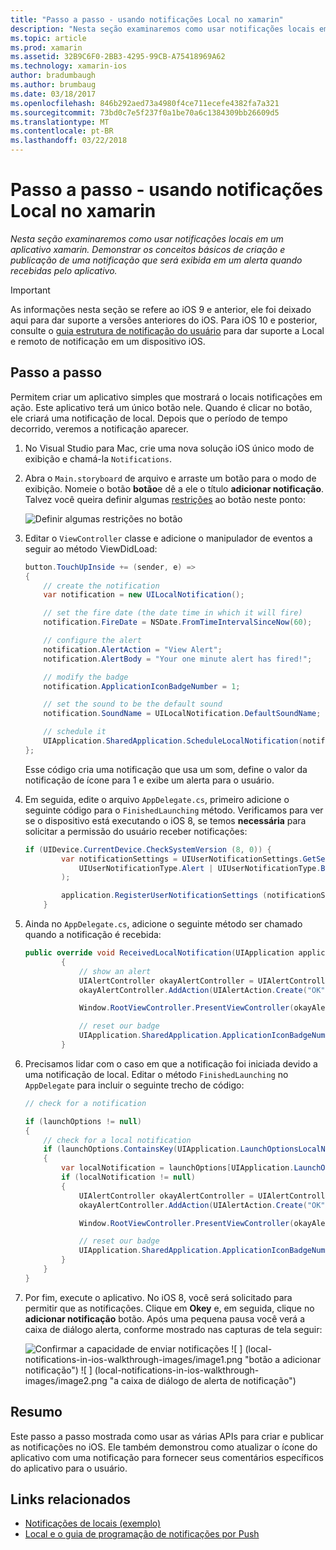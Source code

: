 ```yaml
---
title: "Passo a passo - usando notificações Local no xamarin"
description: "Nesta seção examinaremos como usar notificações locais em um aplicativo xamarin. Demonstrar os conceitos básicos de criação e publicação de uma notificação que será exibida em um alerta quando recebidas pelo aplicativo."
ms.topic: article
ms.prod: xamarin
ms.assetid: 32B9C6F0-2BB3-4295-99CB-A75418969A62
ms.technology: xamarin-ios
author: bradumbaugh
ms.author: brumbaug
ms.date: 03/18/2017
ms.openlocfilehash: 846b292aed73a4980f4ce711ecefe4382fa7a321
ms.sourcegitcommit: 73bd0c7e5f237f0a1be70a6c1384309bb26609d5
ms.translationtype: MT
ms.contentlocale: pt-BR
ms.lasthandoff: 03/22/2018
---
```

# <a name="walkthrough---using-local-notifications-in-xamarinios"></a>Passo a passo - usando notificações Local no xamarin

_Nesta seção examinaremos como usar notificações locais em um aplicativo xamarin. Demonstrar os conceitos básicos de criação e publicação de uma notificação que será exibida em um alerta quando recebidas pelo aplicativo._

> [!IMPORTANT]
> As informações nesta seção se refere ao iOS 9 e anterior, ele foi deixado aqui para dar suporte a versões anteriores do iOS. Para iOS 10 e posterior, consulte o [guia estrutura de notificação do usuário](~/ios/platform/user-notifications/index.md) para dar suporte a Local e remoto de notificação em um dispositivo iOS.

## <a name="walkthrough"></a>Passo a passo

Permitem criar um aplicativo simples que mostrará o locais notificações em ação. Este aplicativo terá um único botão nele. Quando é clicar no botão, ele criará uma notificação de local. Depois que o período de tempo decorrido, veremos a notificação aparecer.


1. No Visual Studio para Mac, crie uma nova solução iOS único modo de exibição e chamá-la `Notifications`.
1. Abra o `Main.storyboard` de arquivo e arraste um botão para o modo de exibição. Nomeie o botão **botão**e dê a ele o título **adicionar notificação**. Talvez você queira definir algumas [restrições](~/ios/user-interface/designer/designer-auto-layout.md) ao botão neste ponto: 

    ![](local-notifications-in-ios-walkthrough-images/image3.png "Definir algumas restrições no botão")
1. Editar o `ViewController` classe e adicione o manipulador de eventos a seguir ao método ViewDidLoad:

    ```csharp
    button.TouchUpInside += (sender, e) =>
    {
        // create the notification
        var notification = new UILocalNotification();

        // set the fire date (the date time in which it will fire)
        notification.FireDate = NSDate.FromTimeIntervalSinceNow(60);

        // configure the alert
        notification.AlertAction = "View Alert";
        notification.AlertBody = "Your one minute alert has fired!";

        // modify the badge
        notification.ApplicationIconBadgeNumber = 1;

        // set the sound to be the default sound
        notification.SoundName = UILocalNotification.DefaultSoundName;

        // schedule it
        UIApplication.SharedApplication.ScheduleLocalNotification(notification);
    };
    ```

    Esse código cria uma notificação que usa um som, define o valor da notificação de ícone para 1 e exibe um alerta para o usuário.

1. Em seguida, edite o arquivo `AppDelegate.cs`, primeiro adicione o seguinte código para o `FinishedLaunching` método. Verificamos para ver se o dispositivo está executando o iOS 8, se temos **necessária** para solicitar a permissão do usuário receber notificações:

    ```csharp
    if (UIDevice.CurrentDevice.CheckSystemVersion (8, 0)) {
            var notificationSettings = UIUserNotificationSettings.GetSettingsForTypes (
                UIUserNotificationType.Alert | UIUserNotificationType.Badge | UIUserNotificationType.Sound, null
            );

            application.RegisterUserNotificationSettings (notificationSettings);
        }
    ```

1. Ainda no `AppDelegate.cs`, adicione o seguinte método ser chamado quando a notificação é recebida:

    ```csharp
    public override void ReceivedLocalNotification(UIApplication application, UILocalNotification notification)
            {
                // show an alert
                UIAlertController okayAlertController = UIAlertController.Create(notification.AlertAction, notification.AlertBody, UIAlertControllerStyle.Alert);
                okayAlertController.AddAction(UIAlertAction.Create("OK", UIAlertActionStyle.Default, null));

                Window.RootViewController.PresentViewController(okayAlertController, true, null);

                // reset our badge
                UIApplication.SharedApplication.ApplicationIconBadgeNumber = 0;
            }

    ```

1. Precisamos lidar com o caso em que a notificação foi iniciada devido a uma notificação de local. Editar o método `FinishedLaunching` no `AppDelegate` para incluir o seguinte trecho de código:


    ```csharp
    // check for a notification

    if (launchOptions != null)
    {
        // check for a local notification
        if (launchOptions.ContainsKey(UIApplication.LaunchOptionsLocalNotificationKey))
        {
            var localNotification = launchOptions[UIApplication.LaunchOptionsLocalNotificationKey] as UILocalNotification;
            if (localNotification != null)
            {
                UIAlertController okayAlertController = UIAlertController.Create(localNotification.AlertAction, localNotification.AlertBody, UIAlertControllerStyle.Alert);
                okayAlertController.AddAction(UIAlertAction.Create("OK", UIAlertActionStyle.Default, null));

                Window.RootViewController.PresentViewController(okayAlertController, true, null);

                // reset our badge
                UIApplication.SharedApplication.ApplicationIconBadgeNumber = 0;
            }
        }
    }

    ```

1. Por fim, execute o aplicativo. No iOS 8, você será solicitado para permitir que as notificações. Clique em **Okey** e, em seguida, clique no **adicionar notificação** botão. Após uma pequena pausa você verá a caixa de diálogo alerta, conforme mostrado nas capturas de tela seguir:

    ![](local-notifications-in-ios-walkthrough-images/image0.png "Confirmar a capacidade de enviar notificações") ![ ] (local-notifications-in-ios-walkthrough-images/image1.png "botão a adicionar notificação") ![ ] (local-notifications-in-ios-walkthrough-images/image2.png "a caixa de diálogo de alerta de notificação")

## <a name="summary"></a>Resumo

Este passo a passo mostrada como usar as várias APIs para criar e publicar as notificações no iOS. Ele também demonstrou como atualizar o ícone do aplicativo com uma notificação para fornecer seus comentários específicos do aplicativo para o usuário.


## <a name="related-links"></a>Links relacionados

- [Notificações de locais (exemplo)](https://developer.xamarin.com/samples/monotouch/LocalNotifications)
- [Local e o guia de programação de notificações por Push](https://developer.apple.com/library/prerelease/content/documentation/NetworkingInternet/Conceptual/RemoteNotificationsPG/)
